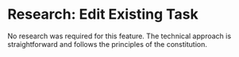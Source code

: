 # Research: Edit Existing Task

No research was required for this feature. The technical approach is straightforward and follows the principles of the constitution.
